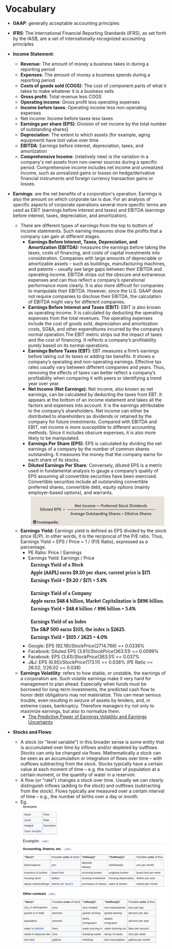 # Vocabulary

* **GAAP**: generally acceptable accounting principles
* **IFRS**: The International Financial Reporting Standards (IFRS), as set forth by the IASB, are a set of internationally-recognized accounting principles
* **Income Statement**:
	* **Revenue**: The amount of money a business takes in during a reporting period
	* **Expenses**: The amount of money a business spends during a reporting period
	* **Costs of goods sold (COGS)**: The cost of component parts of what it takes to make whatever it is a business sells
	* **Gross profit**: Total revenue less COGS
	* **Operating income**: Gross profit less operating expenses
	* **Income before taxes**: Operating income less non-operating expenses
	* Net income: Income before taxes less taxes
	* **Earnings per share (EPS)**: Division of net income by the total number of outstanding shares]
	* **Depreciation**: The extent to which assets (for example, aging equipment) have lost value over time
	* **EBITDA**: Earnings before interest, depreciation, taxes, and amortization
	* **Comprehensive Income**: (relatively new) is the variation in a company's net assets from non-owner sources during a specific period. Comprehensive income includes net income and unrealized income, such as unrealized gains or losses on hedge/derivative financial instruments and foreign currency transaction gains or losses.
* **Earnings**: are the net benefits of a corporation's operation. Earnings is also the amount on which corporate tax is due. For an analysis of specific aspects of corporate operations several more specific terms are used as EBIT (earnings before interest and taxes) and EBITDA (earnings before interest, taxes, depreciation, and amortization).
	* There are different types of earnings from the top to bottom of income statements. Such earning measures show the profits that a company can gain at different stages.
		* **Earnings Before Interest, Taxes, Depreciation, and Amortization (EBITDA):** measures the earnings before taking the taxes, costs of financing, and costs of capital investments into consideration. Companies with large amounts of depreciable or amortizable assets – such as buildings, manufacturing machines, and patents – usually see large gaps between their EBITDA and operating income. EBITDA strips out the obscure and extraneous expenses and can thus reflect a company’s operational performance more clearly. It is also more difficult for companies to manipulate their EBITDA. However, since the U.S. GAAP does not require companies to disclose their EBITDA, the calculation of EBITDA might vary for different companies.
		* **Earnings Before Interest and Taxes (EBIT)**: EBIT is also known as operating income. It is calculated by deducting the operating expenses from the total revenues. The operating expenses include the cost of goods sold, depreciation and amortization costs, SG&A, and other expenditures incurred by the company’s normal operation.The EBIT metric strips out the impact of taxes and the cost of financing. It reflects a company’s profitability purely based on its normal operations.
		* **Earnings Before Taxes (EBT)**: EBT measures a firm’s earnings before taking out its taxes or adding tax benefits. It shows a company’s operating and non-operating earnings. Effective tax rates usually vary between different companies and years. Thus, removing the effects of taxes can better reflect a company’s profitability when comparing it with peers or identifying a trend year over year.
		* **Net Income (Net Earnings)**: Net income, also known as net earnings, can be calculated by deducting the taxes from EBT. It appears at the bottom of an income statement and takes all the factors and expenses into account. It is the earnings attributable to the company’s shareholders. Net income can either be distributed to shareholders as dividends or retained by the company for future investments. Compared with EBITDA and EBIT, net income is more susceptible to different accounting methods. Since it includes obscure expenses, it is also more likely to be manipulated.
		* **Earnings Per Share (EPS)**: EPS is calculated by dividing the net earnings of a company by the number of common shares outstanding. It measures the money that the company earns for each share of its stocks.
		* **Diluted Earnings Per Share**: Conversely, diluted EPS is a metric used in fundamental analysis to gauge a company’s quality of EPS assuming all convertible securities have been exercised. Convertible securities include all outstanding convertible preferred shares, convertible debt, equity options (mainly employer-based options), and warrants.
        ![](../2022-11-15-12-47-56.png)
	* **Earnings Yield:** Earnings yield is defined as EPS divided by the stock price (E/P). In other words, it is the reciprocal of the P/E ratio. Thus, Earnings Yield = EPS / Price = 1 / (P/E Ratio), expressed as a percentage.
		* PE Ratio: Price / Earnings
		* Earnings Yield: Earnings / Price
        ![](../2022-11-15-12-48-17.png)
		* Google: EPS ($92.19) / Stock Price ($2714.766) == 0.0336%
		* Facebook: Diluted EPS ($3.61) / Stock Price ($363.51) == 0.0099%
		* Facebook: EPS ($3.61) / Stock Price ($363.51) == 0.037%
		* J&J: EPS ($6.65) / Stock Price ($173.11) == 0.038% (PE Ratio == 26.02, 1/26.02 == 0.038)
	* **Earnings Volatility**: refers to how stable, or unstable, the earnings of a corporation are. Such volatile earnings make it very hard for management to plan ahead. Especially when funds must be borrowed for long-term investments, the predicted cash flow to honor debt obligations may not materialize. This can mean serious trouble, even resulting in seizure of assets by lenders, and, in extreme cases, bankruptcy. Therefore managers try not only to maximize earnings, but also to normalize them.
		* [The Predictive Power of Earnings Volatility and Earnings Uncertainty](https://faculty.tuck.dartmouth.edu/images/uploads/faculty/robert-resutek/DR3_0913.pdf)

* **Stocks and Flows**:
  * A stock (or "level variable") in this broader sense is some entity that is accumulated over time by inflows and/or depleted by outflows. Stocks can only be changed via flows. Mathematically a stock can be seen as an accumulation or integration of flows over time – with outflows subtracting from the stock. Stocks typically have a certain value at each moment of time – e.g. the number of population at a certain moment, or the quantity of water in a reservoir.
  * A flow (or "rate") changes a stock over time. Usually we can clearly distinguish inflows (adding to the stock) and outflows (subtracting from the stock). Flows typically are measured over a certain interval of time – e.g., the number of births over a day or month.
  * Eg.
    ![](../2022-11-15-12-49-00.png)

